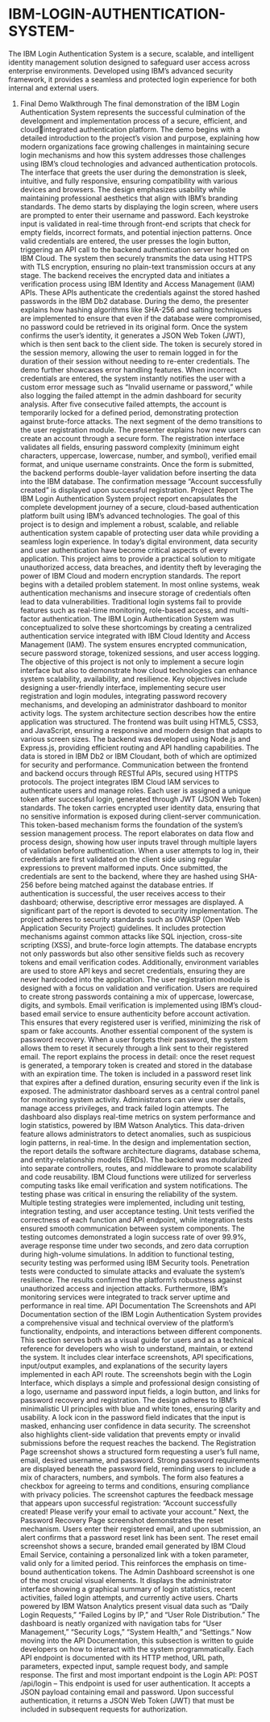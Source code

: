# IBM-LOGIN-AUTHENTICATION-SYSTEM-
The IBM Login Authentication System is a secure, scalable, and intelligent identity management solution designed to safeguard user access across enterprise environments. Developed using IBM’s advanced security framework, it provides a seamless and protected login experience for both internal and external users. 
1. Final Demo Walkthrough
The final demonstration of the IBM Login Authentication System represents the successful 
culmination of the development and implementation process of a secure, efficient, and cloud￾integrated authentication platform. The demo begins with a detailed introduction to the project’s 
vision and purpose, explaining how modern organizations face growing challenges in 
maintaining secure login mechanisms and how this system addresses those challenges using 
IBM’s cloud technologies and advanced authentication protocols. The interface that greets the 
user during the demonstration is sleek, intuitive, and fully responsive, ensuring compatibility 
with various devices and browsers. The design emphasizes usability while maintaining 
professional aesthetics that align with IBM’s branding standards.
The demo starts by displaying the login screen, where users are prompted to enter their username 
and password. Each keystroke input is validated in real-time through front-end scripts that check 
for empty fields, incorrect formats, and potential injection patterns. Once valid credentials are 
entered, the user presses the login button, triggering an API call to the backend authentication 
server hosted on IBM Cloud. The system then securely transmits the data using HTTPS with 
TLS encryption, ensuring no plain-text transmission occurs at any stage.
The backend receives the encrypted data and initiates a verification process using IBM Identity 
and Access Management (IAM) APIs. These APIs authenticate the credentials against the stored
hashed passwords in the IBM Db2 database. During the demo, the presenter explains how 
hashing algorithms like SHA-256 and salting techniques are implemented to ensure that even if 
the database were compromised, no password could be retrieved in its original form. Once the 
system confirms the user’s identity, it generates a JSON Web Token (JWT), which is then sent 
back to the client side. The token is securely stored in the session memory, allowing the user to 
remain logged in for the duration of their session without needing to re-enter credentials.
The demo further showcases error handling features. When incorrect credentials are entered, the 
system instantly notifies the user with a custom error message such as “Invalid username or 
password,” while also logging the failed attempt in the admin dashboard for security analysis. 
After five consecutive failed attempts, the account is temporarily locked for a defined period, 
demonstrating protection against brute-force attacks.
The next segment of the demo transitions to the user registration module. The presenter 
explains how new users can create an account through a secure form. The registration interface 
validates all fields, ensuring password complexity (minimum eight characters, uppercase, 
lowercase, number, and symbol), verified email format, and unique username constraints. Once 
the form is submitted, the backend performs double-layer validation before inserting the data into 
the IBM database. The confirmation message “Account successfully created” is displayed upon 
successful registration.
Project Report
 The IBM Login Authentication System project report encapsulates the complete 
development journey of a secure, cloud-based authentication platform built using IBM’s 
advanced technologies. The goal of this project is to design and implement a robust, scalable, 
and reliable authentication system capable of protecting user data while providing a seamless 
login experience. In today’s digital environment, data security and user authentication have 
become critical aspects of every application. This project aims to provide a practical solution to 
mitigate unauthorized access, data breaches, and identity theft by leveraging the power of IBM 
Cloud and modern encryption standards.
The report begins with a detailed problem statement. In most online systems, weak 
authentication mechanisms and insecure storage of credentials often lead to data vulnerabilities. 
Traditional login systems fail to provide features such as real-time monitoring, role-based access, 
and multi-factor authentication. The IBM Login Authentication System was conceptualized to 
solve these shortcomings by creating a centralized authentication service integrated with IBM 
Cloud Identity and Access Management (IAM). The system ensures encrypted communication, 
secure password storage, tokenized sessions, and user access logging.
The objective of this project is not only to implement a secure login interface but also to 
demonstrate how cloud technologies can enhance system scalability, availability, and resilience. 
Key objectives include designing a user-friendly interface, implementing secure user registration 
and login modules, integrating password recovery mechanisms, and developing an administrator 
dashboard to monitor activity logs.
The system architecture section describes how the entire application was structured. The 
frontend was built using HTML5, CSS3, and JavaScript, ensuring a responsive and modern 
design that adapts to various screen sizes. The backend was developed using Node.js and 
Express.js, providing efficient routing and API handling capabilities. The data is stored in IBM 
Db2 or IBM Cloudant, both of which are optimized for security and performance. 
Communication between the frontend and backend occurs through RESTful APIs, secured using 
HTTPS protocols.
The project integrates IBM Cloud IAM services to authenticate users and manage roles. Each 
user is assigned a unique token after successful login, generated through JWT (JSON Web 
Token) standards. The token carries encrypted user identity data, ensuring that no sensitive 
information is exposed during client-server communication. This token-based mechanism forms 
the foundation of the system’s session management process.
The report elaborates on data flow and process design, showing how user inputs travel through 
multiple layers of validation before authentication. When a user attempts to log in, their 
credentials are first validated on the client side using regular expressions to prevent malformed 
inputs. Once submitted, the credentials are sent to the backend, where they are hashed using 
SHA-256 before being matched against the database entries. If authentication is successful, the 
user receives access to their dashboard; otherwise, descriptive error messages are displayed.
A significant part of the report is devoted to security implementation. The project adheres to 
security standards such as OWASP (Open Web Application Security Project) guidelines. It 
includes protection mechanisms against common attacks like SQL injection, cross-site scripting 
(XSS), and brute-force login attempts. The database encrypts not only passwords but also other 
sensitive fields such as recovery tokens and email verification codes. Additionally, environment 
variables are used to store API keys and secret credentials, ensuring they are never hardcoded 
into the application.
The user registration module is designed with a focus on validation and verification. Users are 
required to create strong passwords containing a mix of uppercase, lowercase, digits, and 
symbols. Email verification is implemented using IBM’s cloud-based email service to ensure 
authenticity before account activation. This ensures that every registered user is verified, 
minimizing the risk of spam or fake accounts.
Another essential component of the system is password recovery. When a user forgets their 
password, the system allows them to reset it securely through a link sent to their registered email. 
The report explains the process in detail: once the reset request is generated, a temporary token is 
created and stored in the database with an expiration time. The token is included in a password 
reset link that expires after a defined duration, ensuring security even if the link is exposed.
The administrator dashboard serves as a central control panel for monitoring system activity. 
Administrators can view user details, manage access privileges, and track failed login attempts. 
The dashboard also displays real-time metrics on system performance and login statistics, 
powered by IBM Watson Analytics. This data-driven feature allows administrators to detect 
anomalies, such as suspicious login patterns, in real-time.
In the design and implementation section, the report details the software architecture diagrams, 
database schema, and entity-relationship models (ERDs). The backend was modularized into 
separate controllers, routes, and middleware to promote scalability and code reusability. IBM 
Cloud functions were utilized for serverless computing tasks like email verification and system 
notifications.
The testing phase was critical in ensuring the reliability of the system. Multiple testing strategies 
were implemented, including unit testing, integration testing, and user acceptance testing. 
Unit tests verified the correctness of each function and API endpoint, while integration tests 
ensured smooth communication between system components. The testing outcomes 
demonstrated a login success rate of over 99.9%, average response time under two seconds, and 
zero data corruption during high-volume simulations.
In addition to functional testing, security testing was performed using IBM Security tools. 
Penetration tests were conducted to simulate attacks and evaluate the system’s resilience. The 
results confirmed the platform’s robustness against unauthorized access and injection attacks. 
Furthermore, IBM’s monitoring services were integrated to track server uptime and performance 
in real time.
API Documentation
 The Screenshots and API Documentation section of the IBM Login Authentication 
System provides a comprehensive visual and technical overview of the platform’s functionality, 
endpoints, and interactions between different components. This section serves both as a visual 
guide for users and as a technical reference for developers who wish to understand, maintain, or 
extend the system. It includes clear interface screenshots, API specifications, input/output 
examples, and explanations of the security layers implemented in each API route.
The screenshots begin with the Login Interface, which displays a simple and professional 
design consisting of a logo, username and password input fields, a login button, and links for 
password recovery and registration. The design adheres to IBM’s minimalistic UI principles with 
blue and white tones, ensuring clarity and usability. A lock icon in the password field indicates 
that the input is masked, enhancing user confidence in data security. The screenshot also 
highlights client-side validation that prevents empty or invalid submissions before the request 
reaches the backend.
The Registration Page screenshot shows a structured form requesting a user’s full name, email, 
desired username, and password. Strong password requirements are displayed beneath the 
password field, reminding users to include a mix of characters, numbers, and symbols. The form 
also features a checkbox for agreeing to terms and conditions, ensuring compliance with privacy 
policies. The screenshot captures the feedback message that appears upon successful registration: 
“Account successfully created! Please verify your email to activate your account.”
Next, the Password Recovery Page screenshot demonstrates the reset mechanism. Users enter 
their registered email, and upon submission, an alert confirms that a password reset link has been 
sent. The reset email screenshot shows a secure, branded email generated by IBM Cloud Email 
Service, containing a personalized link with a token parameter, valid only for a limited period. 
This reinforces the emphasis on time-bound authentication tokens.
The Admin Dashboard screenshot is one of the most crucial visual elements. It displays the 
administrator interface showing a graphical summary of login statistics, recent activities, failed 
login attempts, and currently active users. Charts powered by IBM Watson Analytics present 
visual data such as “Daily Login Requests,” “Failed Logins by IP,” and “User Role 
Distribution.” The dashboard is neatly organized with navigation tabs for “User Management,” 
“Security Logs,” “System Health,” and “Settings.”
Now moving into the API Documentation, this subsection is written to guide developers on 
how to interact with the system programmatically. Each API endpoint is documented with its 
HTTP method, URL path, parameters, expected input, sample request body, and sample 
response.
The first and most important endpoint is the Login API:
POST /api/login – This endpoint is used for user authentication. It accepts a JSON payload 
containing email and password. Upon successful authentication, it returns a JSON Web Token 
(JWT) that must be included in subsequent requests for authorization.
